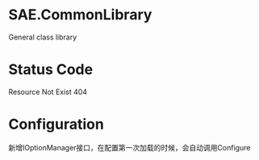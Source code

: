 # SAE.CommonLibrary
General class library

# Status Code
Resource Not Exist 404

# Configuration
新增IOptionManager接口，在配置第一次加载的时候，会自动调用Configure